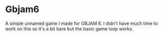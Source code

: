 # Gbjam6
A simple unnamed game I made for GBJAM 6. I didn't have much time to work on this so it's a bit bare but the basic game loop works.
